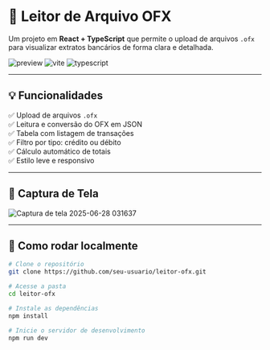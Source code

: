 # 📂 Leitor de Arquivo OFX

Um projeto em **React + TypeScript** que permite o upload de arquivos `.ofx` para visualizar extratos bancários de forma clara e detalhada.

![preview](https://img.shields.io/badge/React-18.x-blue?style=flat&logo=react) ![vite](https://img.shields.io/badge/Vite-5.x-yellow?style=flat&logo=vite) ![typescript](https://img.shields.io/badge/TypeScript-5.x-blue?style=flat&logo=typescript)

---

## 💡 Funcionalidades

✅ Upload de arquivos `.ofx`  
✅ Leitura e conversão do OFX em JSON  
✅ Tabela com listagem de transações  
✅ Filtro por tipo: crédito ou débito  
✅ Cálculo automático de totais  
✅ Estilo leve e responsivo

---

## 📸 Captura de Tela

![Captura de tela 2025-06-28 031637](https://github.com/user-attachments/assets/c9b53664-8e32-49fb-bd24-c0f198f307ba)

---

## 🚀 Como rodar localmente

```bash
# Clone o repositório
git clone https://github.com/seu-usuario/leitor-ofx.git

# Acesse a pasta
cd leitor-ofx

# Instale as dependências
npm install

# Inicie o servidor de desenvolvimento
npm run dev
